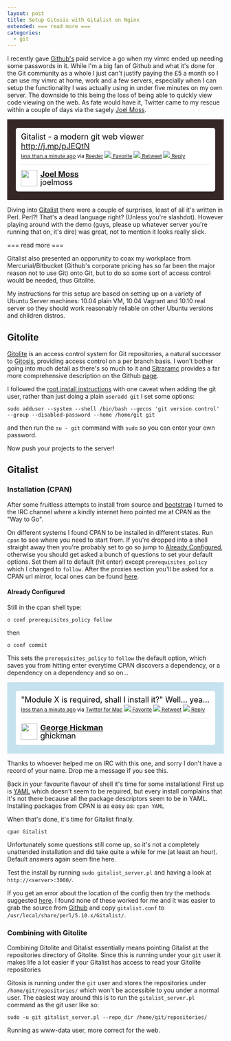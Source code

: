 ```yaml
---
layout: post
title: Setup Gitosis with Gitalist on Nginx
extended: === read more ===
categories:
  - git
---
```

I recently gave [Github's](https://github.com/) paid service a go when my vimrc ended up needing some passwords in it. While I'm a big fan of Github and what it's done for the Git community as a whole I just can't justify paying the £5 a month so I can use my vimrc at home, work and a few servers, especially when I can setup the functionality I was actually using in under five minutes on my own server. The downside to this being the loss of being able to quickly view code viewing on the web. As fate would have it, Twitter came to my rescue within a couple of days via the sagely [Joel Moss](http://developwithstyle.com/).

<!-- https://twitter.com/joelmoss/status/89637329731461121 -->
<!-- https://twitter.com/joelmoss/status/89637329731461121 --> <style type='text/css'>.bbpBox89637329731461121 {background:url(http://a1.twimg.com/images/themes/theme5/bg.gif) #352726;padding:20px;} p.bbpTweet{background:#fff;padding:10px 12px 10px 12px;margin:0;min-height:48px;color:#000;font-size:18px !important;line-height:22px;-moz-border-radius:5px;-webkit-border-radius:5px} p.bbpTweet span.metadata{display:block;width:100%;clear:both;margin-top:8px;padding-top:12px;height:40px;border-top:1px solid #fff;border-top:1px solid #e6e6e6} p.bbpTweet span.metadata span.author{line-height:19px} p.bbpTweet span.metadata span.author img{float:left;margin:0 7px 0 0px;width:38px;height:38px} p.bbpTweet a:hover{text-decoration:underline}p.bbpTweet span.timestamp{font-size:12px;display:block}</style> <div class='bbpBox89637329731461121'><p class='bbpTweet'>Gitalist - a modern git web viewer <a href="http://j.mp/pJEQtN" rel="nofollow">http://j.mp/pJEQtN</a><span class='timestamp'><a title='Sat Jul 09 10:09:39 +0000 2011' href='https://twitter.com/joelmoss/status/89637329731461121'>less than a minute ago</a> via <a href="http://reederapp.com" rel="nofollow">Reeder</a> <a href='http://twitter.com/intent/favorite?tweet_id=89637329731461121'><img src='http://si0.twimg.com/images/dev/cms/intents/icons/favorite.png' /> Favorite</a> <a href='http://twitter.com/intent/retweet?tweet_id=89637329731461121'><img src='http://si0.twimg.com/images/dev/cms/intents/icons/retweet.png' /> Retweet</a> <a href='http://twitter.com/intent/tweet?in_reply_to=89637329731461121'><img src='http://si0.twimg.com/images/dev/cms/intents/icons/reply.png' /> Reply</a></span><span class='metadata'><span class='author'><a href='http://twitter.com/joelmoss'><img src='http://a2.twimg.com/profile_images/1208340303/pocoyo_avatar_normal.png' /></a><strong><a href='http://twitter.com/joelmoss'>Joel Moss</a></strong><br/>joelmoss</span></span></p></div> <!-- end of tweet -->

Diving into [Gitalist](http://www.gitalist.com/) there were a couple of surprises, least of all it's written in Perl. Perl?! That's a dead language right? (Unless you're slashdot). However playing around with the demo (guys, please up whatever server you're running that on, it's dire) was great, not to mention it looks really slick.

=== read more ===

Gitalist also presented an opporunity to coax my workplace from Mercurial/Bitbucket (Github's corporate pricing has so far been the major reason not to use Git) onto Git, but to do so some sort of access control would be needed, thus Gitolite.

My instructions for this setup are based on setting up on a variety of Ubuntu Server machines: 10.04 plain VM, 10.04 Vagrant and 10.10 real server so they should work reasonably reliable on other Ubuntu versions and children distros.

## Gitolite
[Gitolite](https://github.com/sitaramc/gitolite) is an access control system for Git repositories, a natural successor to [Gitosis](http://scie.nti.st/2007/11/14/hosting-git-repositories-the-easy-and-secure-way), providing access control on a per branch basis. I won't bother going into much detail as there's so much to it and [Sitraramc](http://sitaramc.blogspot.com/) provides a far more comprehensive description on the Github [page](https://github.com/sitaramc/gitolite/wiki/).

I followed the [root install instructions](http://sitaramc.github.com/gitolite/doc/1-INSTALL.html#_root_method) with one caveat when adding the git user, rather than just doing a plain `useradd git` I set some options:

`sudo adduser --system --shell /bin/bash --gecos 'git version control' --group --disabled-password --home /home/git git`

and then run the `su - git` command with `sudo` so you can enter your own password.

Now push your projects to the server!

## Gitalist
### Installation (CPAN)
After some fruitless attempts to install from source and [bootstrap](http://search.cpan.org/dist/Gitalist/lib/Gitalist.pm#BOOTSTRAPPING) I turned to the IRC channel where a kindly internet hero pointed me at CPAN as the "Way to Go".

On different systems I found CPAN to be installed in different states. Run `cpan` to see where you need to start from. If you're dropped into a shell straight away then you're probably set to go so jump to [Already Configured](#already-configured), otherwise you should get asked a bunch of questions to set your default options. Set them all to default (hit enter) except `prerequisites_policy` which I changed to `follow`. After the proxies section you'll be asked for a CPAN url mirror, local ones can be found [here](http://www.cpan.org/SITES.html).

<h4 id="already-configured">Already Configured</h4>
Still in the cpan shell type:

`o conf prerequisites_policy follow`

then

`o conf commit`

This sets the `prerequisites_policy` to `follow` the default option, which saves you from hitting enter everytime CPAN discovers a dependency, or a dependency on a dependency and so on...

<!-- http://twitter.com/ghickman/statuses/89982230209904641 -->
<!-- http://twitter.com/ghickman/statuses/89982230209904641 --> <style type='text/css'>.bbpBox89982230209904641 {background:url(http://a1.twimg.com/images/themes/theme2/bg.gif) #C6E2EE;padding:20px;} p.bbpTweet{background:#fff;padding:10px 12px 10px 12px;margin:0;min-height:48px;color:#000;font-size:18px !important;line-height:22px;-moz-border-radius:5px;-webkit-border-radius:5px} p.bbpTweet span.metadata{display:block;width:100%;clear:both;margin-top:8px;padding-top:12px;height:40px;border-top:1px solid #fff;border-top:1px solid #e6e6e6} p.bbpTweet span.metadata span.author{line-height:19px} p.bbpTweet span.metadata span.author img{float:left;margin:0 7px 0 0px;width:38px;height:38px} p.bbpTweet a:hover{text-decoration:underline}p.bbpTweet span.timestamp{font-size:12px;display:block}</style> <div class='bbpBox89982230209904641'><p class='bbpTweet'>"Module X is required, shall I install it?" Well… yea…<span class='timestamp'><a title='Sun Jul 10 09:00:10 +0000 2011' href='http://twitter.com/ghickman/statuses/89982230209904641'>less than a minute ago</a> via <a href="http://itunes.apple.com/us/app/twitter/id409789998?mt=12" rel="nofollow">Twitter for Mac</a> <a href='http://twitter.com/intent/favorite?tweet_id=89982230209904641'><img src='http://si0.twimg.com/images/dev/cms/intents/icons/favorite.png' /> Favorite</a> <a href='http://twitter.com/intent/retweet?tweet_id=89982230209904641'><img src='http://si0.twimg.com/images/dev/cms/intents/icons/retweet.png' /> Retweet</a> <a href='http://twitter.com/intent/tweet?in_reply_to=89982230209904641'><img src='http://si0.twimg.com/images/dev/cms/intents/icons/reply.png' /> Reply</a></span><span class='metadata'><span class='author'><a href='http://twitter.com/ghickman'><img src='http://a0.twimg.com/profile_images/1258522839/gravatar_normal.jpeg' /></a><strong><a href='http://twitter.com/ghickman'>George Hickman</a></strong><br/>ghickman</span></span></p></div> <!-- end of tweet -->

Thanks to whoever helped me on IRC with this one, and sorry I don't have a record of your name. Drop me a message if you see this.

Back in your favourite flavour of shell it's time for some installations! First up is [YAML](http://yaml.org) which doesn't seem to be required, but every install complains that it's not there because all the package descriptors seem to be in YAML. Installing packages from CPAN is as easy as: `cpan YAML`

When that's done, it's time for Gitalist finally.

`cpan Gitalist`

Unfortunately some questions still come up, so it's not a completely unattended installation and did take quite a while for me (at least an hour). Default answers again seem fine here.

Test the install by running `sudo gitalist_server.pl` and having a look at `http://<server>:3000/`.

If you get an error about the location of the config then try the methods suggested [here](http://search.cpan.org/dist/Gitalist/lib/Gitalist.pm#FOR_CPAN_INSTALLS). I found none of these worked for me and it was easier to grab the source from [Github](https://github.com/broquaint/Gitalist) and copy `gitalist.conf` to `/usr/local/share/perl/5.10.x/Gitalist/`.

### Combining with Gitolite
Combining Gitolite and Gitalist essentially means pointing Gitalist at the repositories directory of Gitolite. Since this is running under your `git` user it makes life a lot easier if your Gitalist has access to read your Gitolite repositories

Gitosis is running under the `git` user and stores the repositories under `/home/git/repositories/` which won't be accessible to you under a normal user. The easiest way around this is to run the `gitalist_server.pl` command as the git user like so:

`sudo -u git gitalist_server.pl --repo_dir /home/git/repositories/`



Running as www-data user, more correct for the web.


